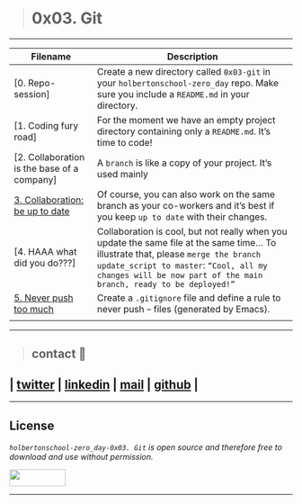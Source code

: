 > # 0x03. Git
---
| **Filename** | **Description** |
|---|---|
| [0. Repo-session] | Create a new directory called `0x03-git` in your `holbertonschool-zero_day` repo. Make sure you include a `README.md` in your directory.  |
| [1. Coding fury road] | For the moment we have an empty project directory containing only a `README.md`. It’s time to code!  |
| [2. Collaboration is the base of a company] | A `branch` is like a copy of your project. It’s used mainly  |
| [3. Collaboration: be up to date](./up_to_date) | Of course, you can also work on the same branch as your co-workers and it’s best if you keep `up to date` with their changes.  |
| [4. HAAA what did you do???] | Collaboration is cool, but not really when you update the same file at the same time… To illustrate that, please `merge the branch update_script to master`: `“Cool, all my changes will be now part of the main branch, ready to be deployed!”`  |
| [5. Never push too much](./.gitignore) | Create a `.gitignore` file and define a rule to never push `~` files (generated by Emacs).  |
|   |    |
---
> ## contact 💬

## | [twitter](https://twitter.com/RICARDO1470) | [linkedin](https://www.linkedin.com/in/ricardo-alfonso-camayo/) | [mail](1466@holbertonschool.com) | [github](https://github.com/ricardo1470/README/blob/master/README.md) |

---

## License
*`holbertonschool-zero_day-0x03. Git` is open source and therefore free to download and use without permission.*

<a href="url"><img src="https://www.holbertonschool.com/holberton-logo.png" align="middle" width="100" height="30"></a>

---
